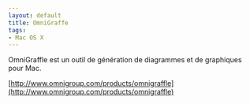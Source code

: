 ```yaml
---
layout: default
title: OmniGraffe
tags:
- Mac OS X
---
```


OmniGraffle est un outil de génération de diagrammes et de graphiques pour Mac.

[http://www.omnigroup.com/products/omnigraffle](http://www.omnigroup.com/products/omnigraffle)
